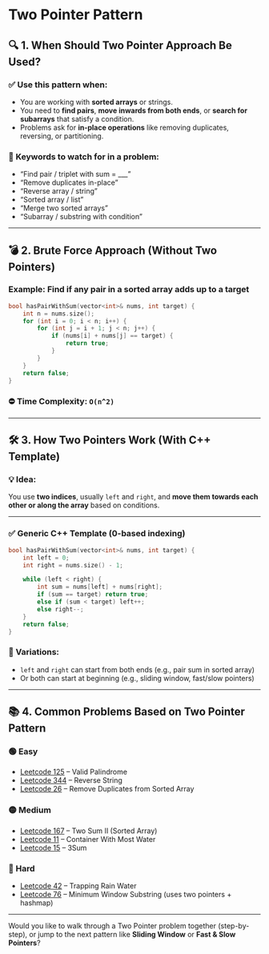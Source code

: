 # Two Pointer Pattern

## 🔍 1. When Should Two Pointer Approach Be Used?

### ✅ Use this pattern when:
- You are working with **sorted arrays** or strings.
- You need to **find pairs**, **move inwards from both ends**, or **search for subarrays** that satisfy a condition.
- Problems ask for **in-place operations** like removing duplicates, reversing, or partitioning.

### 🧠 Keywords to watch for in a problem:
- “Find pair / triplet with sum = ___”
- “Remove duplicates in-place”
- “Reverse array / string”
- “Sorted array / list”
- “Merge two sorted arrays”
- “Subarray / substring with condition”

---

## 💣 2. Brute Force Approach (Without Two Pointers)

### Example: Find if any pair in a sorted array adds up to a target

```cpp
bool hasPairWithSum(vector<int>& nums, int target) {
    int n = nums.size();
    for (int i = 0; i < n; i++) {
        for (int j = i + 1; j < n; j++) {
            if (nums[i] + nums[j] == target) {
                return true;
            }
        }
    }
    return false;
}
```

### ⛔ Time Complexity: `O(n^2)`

---

## 🛠️ 3. How Two Pointers Work (With C++ Template)

### 💡 Idea:
You use **two indices**, usually `left` and `right`, and **move them towards each other or along the array** based on conditions.

---

### ✅ Generic C++ Template (0-based indexing)

```cpp
bool hasPairWithSum(vector<int>& nums, int target) {
    int left = 0;
    int right = nums.size() - 1;

    while (left < right) {
        int sum = nums[left] + nums[right];
        if (sum == target) return true;
        else if (sum < target) left++;
        else right--;
    }
    return false;
}
```

### 🧠 Variations:
- `left` and `right` can start from both ends (e.g., pair sum in sorted array)
- Or both can start at beginning (e.g., sliding window, fast/slow pointers)

---

## 📚 4. Common Problems Based on Two Pointer Pattern

### 🟢 Easy
- [Leetcode 125](https://leetcode.com/problems/valid-palindrome/) – Valid Palindrome
- [Leetcode 344](https://leetcode.com/problems/reverse-string/) – Reverse String
- [Leetcode 26](https://leetcode.com/problems/remove-duplicates-from-sorted-array/) – Remove Duplicates from Sorted Array

### 🟡 Medium
- [Leetcode 167](https://leetcode.com/problems/two-sum-ii-input-array-is-sorted/) – Two Sum II (Sorted Array)
- [Leetcode 11](https://leetcode.com/problems/container-with-most-water/) – Container With Most Water
- [Leetcode 15](https://leetcode.com/problems/3sum/) – 3Sum

### 🔴 Hard
- [Leetcode 42](https://leetcode.com/problems/trapping-rain-water/) – Trapping Rain Water
- [Leetcode 76](https://leetcode.com/problems/minimum-window-substring/) – Minimum Window Substring (uses two pointers + hashmap)

---

Would you like to walk through a Two Pointer problem together (step-by-step), or jump to the next pattern like **Sliding Window** or **Fast & Slow Pointers**?